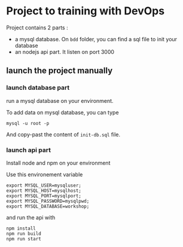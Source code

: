 # Project to training with DevOps 

Project contains 2 parts :
* a mysql database. On `bdd` folder, you can find a sql file to init your database
* an nodejs api part. It listen on port 3000



## launch the project manually

### launch database part

run a mysql database on your environment.

To add data on mysql database, you can type 
```
mysql -u root -p
```

And copy-past the content of `init-db.sql` file.

### launch api part

Install node and npm on your environment

Use this environement variable 

```
export MYSQL_USER=mysqluser;
export MYSQL_HOST=mysqlhost;
export MYSQL_PORT=mysqlport;
export MYSQL_PASSWORD=mysqlpwd;
export MYSQL_DATABASE=workshop;
```

and run the api with
```
npm install
npm run build
npm run start
```


